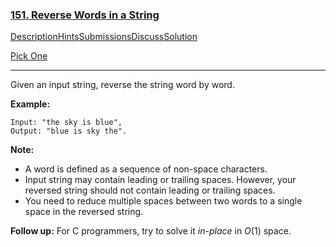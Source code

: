 ### [151. Reverse Words in a String](https://leetcode.com/problems/reverse-words-in-a-string/description/)

[Description](https://leetcode.com/problems/reverse-words-in-a-string/description/)[Hints](https://leetcode.com/problems/reverse-words-in-a-string/hints/)[Submissions](https://leetcode.com/problems/reverse-words-in-a-string/submissions/)[Discuss](https://leetcode.com/problems/reverse-words-in-a-string/discuss/)[Solution](https://leetcode.com/problems/reverse-words-in-a-string/solution/)

[Pick One](https://leetcode.com/problems/random-one-question/)

------

Given an input string, reverse the string word by word.

**Example:**  

```
Input: "the sky is blue",
Output: "blue is sky the".
```

**Note:**

- A word is defined as a sequence of non-space characters.
- Input string may contain leading or trailing spaces. However, your reversed string should not contain leading or trailing spaces.
- You need to reduce multiple spaces between two words to a single space in the reversed string.

**Follow up:** For C programmers, try to solve it *in-place* in *O*(1) space.

 